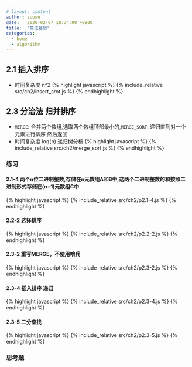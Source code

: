 ```yaml
---
# layout: content
author: zuowu
date:   2020-02-07 18:34:00 +0800
title:  "算法基础"
categories: 
  - home
  - algorithm 
---
```


## 2.1 插入排序
  * 时间复杂度 n^2
{% highlight javascript %}
  {% include_relative src/ch2/insert_srot.js %}
{% endhighlight %}


## 2.3 分治法 归并排序
 * `MERGE`: 合并两个数组,选取两个数组顶部最小的,`MERGE_SORT`: 递归直到对一个元素进行排序 然后返回
 * 时间复杂度 log(n) 递归树分析
{% highlight javascript %}
  {% include_relative src/ch2/merge_sort.js %}
{% endhighlight %}


### 练习
#### 2.1-4 两个n位二进制整数,存储在n元数组A和B中,这两个二进制整数的和按照二进制形式存储在(n+1)元数组C中

{% highlight javascript %}
  {% include_relative src/ch2/p2.1-4.js %}
{% endhighlight %}

#### 2.2-2 选择排序

{% highlight javascript %}
  {% include_relative src/ch2/p2.2-2.js %}
{% endhighlight %}

#### 2.3-2 重写MERGE，不使用哨兵

{% highlight javascript %}
  {% include_relative src/ch2/p2.3-2.js %}
{% endhighlight %}

#### 2.3-4 插入排序 递归

{% highlight javascript %}
  {% include_relative src/ch2/p2.3-4.js %}
{% endhighlight %}

#### 2.3-5 二分查找

{% highlight javascript %}
  {% include_relative src/ch2/p2.3-5.js %}
{% endhighlight %}

### 思考题
